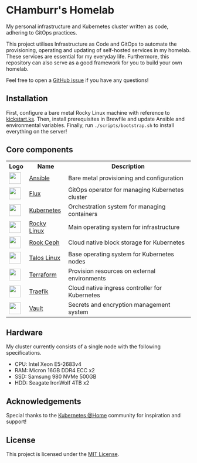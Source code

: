 # CHamburr's Homelab

My personal infrastructure and Kubernetes cluster written as code, adhering to GitOps practices.

This project utilises Infrastructure as Code and GitOps to automate the provisioning, operating and
updating of self-hosted services in my homelab. These services are essential for my everyday life.
Furthermore, this repository can also serve as a good framework for you to build your own homelab.

Feel free to open a [GitHub issue](https://github.com/chamburr/homelab/issues) if you have any
questions!

## Installation

First, configure a bare metal Rocky Linux machine with reference to
[kickstart.ks](https://github.com/chamburr/homelab/blob/master/scripts/anaconda/kickstart.ks). Then,
install prerequisites in Brewfile and update Ansible and environmental variables. Finally, run
`./scripts/bootstrap.sh` to install everything on the server!

## Core components

<table>
  <tr>
    <th>Logo</th>
    <th>Name</th>
    <th>Description</th>
  </tr>
  <tr>
    <td><img width="32" src="https://vectorlogo.zone/logos/ansible/ansible-icon.svg"></td>
    <td><a href="https://ansible.com">Ansible</a></td>
    <td>Bare metal provisioning and configuration</td>
  </tr>
  <tr>
    <td><img width="32" src="https://vectorlogo.zone/logos/fluxcdio/fluxcdio-icon.svg"></td>
    <td><a href="https://fluxcd.io">Flux</a></td>
    <td>GitOps operator for managing Kubernetes cluster</td>
  </tr>
  <tr>
    <td><img width="32" src="https://vectorlogo.zone/logos/kubernetes/kubernetes-icon.svg"></td>
    <td><a href="https://kubernetes.io">Kubernetes</a></td>
    <td>Orchestration system for managing containers</td>
  </tr>
  <tr>
    <td><img width="32" src="https://cdn.worldvectorlogo.com/logos/rocky-linux.svg"></td>
    <td><a href="https://rockylinux.org">Rocky Linux</a></td>
    <td>Main operating system for infrastructure</td>
  </tr>
  <tr>
    <td><img width="32" src="https://vectorlogo.zone/logos/rookio/rookio-icon.svg"></td>
    <td><a href="https://rook.io">Rook Ceph</a></td>
    <td>Cloud native block storage for Kubernetes</td>
  </tr>
  <tr>
    <td><img width="32" src="https://talos.dev/images/logo.svg"></td>
    <td><a href="https://talos.dev">Talos Linux</a></td>
    <td>Base operating system for Kubernetes nodes</td>
  </tr>
  <tr>
    <td><img width="32" src="https://vectorlogo.zone/logos/terraformio/terraformio-icon.svg"></td>
    <td><a href="https://terraform.io">Terraform</a></td>
    <td>Provision resources on external environments</td>
  </tr>
  <tr>
    <td><img width="32" src="https://vectorlogo.zone/logos/traefikio/traefikio-icon.svg"></td>
    <td><a href="https://traefik.io">Traefik</a></td>
    <td>Cloud native ingress controller for Kubernetes</td>
  </tr>
  <tr>
    <td><img width="32" src="https://vectorlogo.zone/logos/vaultproject/vaultproject-icon.svg"></td>
    <td><a href="https://vaultproject.io">Vault</a></td>
    <td>Secrets and encryption management system</td>
  </tr>
</table>

## Hardware

My cluster currently consists of a single node with the following specifications.

- CPU: Intel Xeon E5-2683v4
- RAM: Micron 16GB DDR4 ECC x2
- SSD: Samsung 980 NVMe 500GB
- HDD: Seagate IronWolf 4TB x2

## Acknowledgements

Special thanks to the [Kubernetes @Home](https://github.com/k8s-at-home/) community for inspiration
and support!

## License

This project is licensed under the [MIT License](LICENSE).
